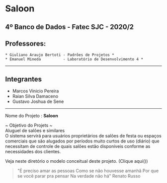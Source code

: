# Saloon

## 4º Banco de Dados - Fatec SJC - 2020/2

## Professores:
    * Giuliano Araujo Bertoti - Padrões de Projetos *
    * Emanuel Mineda          - Laboratório de Desenvolvimento 4 *

---------------------------------------------------------------
## Integrantes
* Marcos Vinicio Pereira
* Raian Silva Damaceno
* Gustavo Joshua de Sene

---------------------------------------------------------------
Nome do Projeto : **Saloon**

~ Objetivo do Projets ~  
    Aluguel de salões e similares  
    O sistema servirá para usuários proprietários de salões de festa
ou espaços comerciais que são alugados por períodos muito curtos de uso
(diário) que necessitam de controle de quais salões estão disponíveis
conforme as necessidades dos clientes.  

Veja neste diretório o modelo conceitual deste projeto. (Clique aqui())

> "É preciso amar as pessoas
> Como se não houvesse amanhã
> Por que se você parar pra pensar
> Na verdade não há"
> Renato Russo

